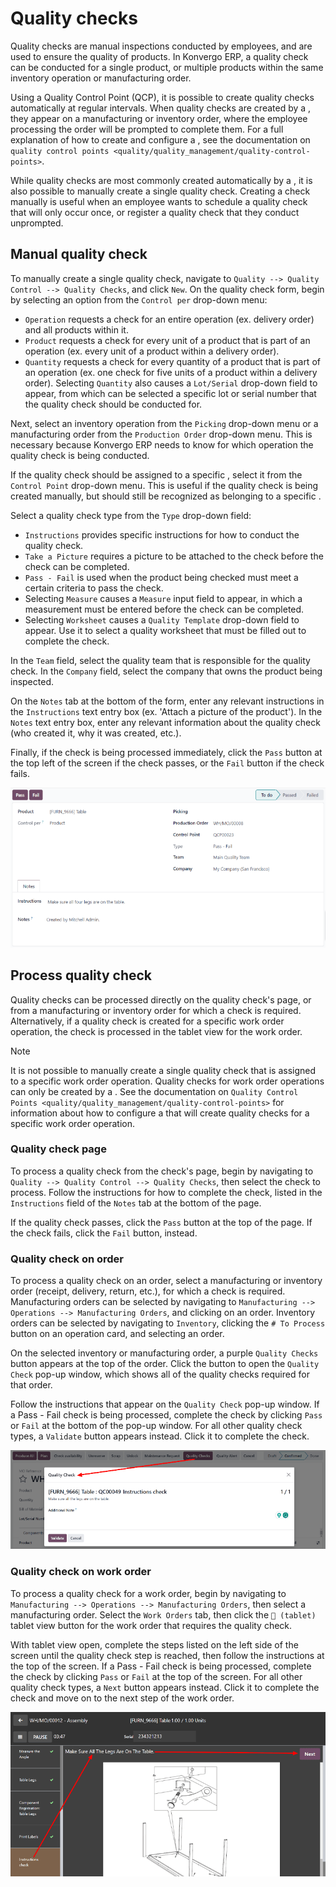 # Quality checks

Quality checks are manual inspections conducted by employees, and are
used to ensure the quality of products. In Konvergo ERP, a quality check can be
conducted for a single product, or multiple products within the same
inventory operation or manufacturing order.

Using a Quality Control Point (QCP), it is possible to create quality
checks automatically at regular intervals. When quality checks are
created by a , they appear on a manufacturing or inventory order, where
the employee processing the order will be prompted to complete them. For
a full explanation of how to create and configure a , see the
documentation on `quality
control points <quality/quality_management/quality-control-points>`.

While quality checks are most commonly created automatically by a , it
is also possible to manually create a single quality check. Creating a
check manually is useful when an employee wants to schedule a quality
check that will only occur once, or register a quality check that they
conduct unprompted.

## Manual quality check

To manually create a single quality check, navigate to
`Quality --> Quality Control
--> Quality Checks`, and click `New`. On the quality check form, begin
by selecting an option from the `Control per` drop-down menu:

- `Operation` requests a check for an entire operation (ex. delivery
  order) and all products within it.
- `Product` requests a check for every unit of a product that is part of
  an operation (ex. every unit of a product within a delivery order).
- `Quantity` requests a check for every quantity of a product that is
  part of an operation (ex. one check for five units of a product within
  a delivery order). Selecting `Quantity` also causes a `Lot/Serial`
  drop-down field to appear, from which can be selected a specific lot
  or serial number that the quality check should be conducted for.

Next, select an inventory operation from the `Picking` drop-down menu or
a manufacturing order from the `Production Order` drop-down menu. This
is necessary because Konvergo ERP needs to know for which operation the quality
check is being conducted.

If the quality check should be assigned to a specific , select it from
the `Control
Point` drop-down menu. This is useful if the quality check is being
created manually, but should still be recognized as belonging to a
specific .

Select a quality check type from the `Type` drop-down field:

- `Instructions` provides specific instructions for how to conduct the
  quality check.
- `Take a Picture` requires a picture to be attached to the check before
  the check can be completed.
- `Pass - Fail` is used when the product being checked must meet a
  certain criteria to pass the check.
- Selecting `Measure` causes a `Measure` input field to appear, in which
  a measurement must be entered before the check can be completed.
- Selecting `Worksheet` causes a `Quality Template` drop-down field to
  appear. Use it to select a quality worksheet that must be filled out
  to complete the check.

In the `Team` field, select the quality team that is responsible for the
quality check. In the `Company` field, select the company that owns the
product being inspected.

On the `Notes` tab at the bottom of the form, enter any relevant
instructions in the `Instructions` text entry box (ex. 'Attach a picture
of the product'). In the `Notes` text entry box, enter any relevant
information about the quality check (who created it, why it was created,
etc.).

Finally, if the check is being processed immediately, click the `Pass`
button at the top left of the screen if the check passes, or the `Fail`
button if the check fails.

<img src="quality_checks/quality-check-form.png" class="align-center"
alt="A quality check form filled out for a Pass - Fail check." />

## Process quality check

Quality checks can be processed directly on the quality check's page, or
from a manufacturing or inventory order for which a check is required.
Alternatively, if a quality check is created for a specific work order
operation, the check is processed in the tablet view for the work order.

> [!NOTE]
> It is not possible to manually create a single quality check that is
> assigned to a specific work order operation. Quality checks for work
> order operations can only be created by a . See the documentation on
> `Quality Control Points
> <quality/quality_management/quality-control-points>` for information
> about how to configure a that will create quality checks for a
> specific work order operation.

### Quality check page

To process a quality check from the check's page, begin by navigating to
`Quality -->
Quality Control --> Quality Checks`, then select the check to process.
Follow the instructions for how to complete the check, listed in the
`Instructions` field of the `Notes` tab at the bottom of the page.

If the quality check passes, click the `Pass` button at the top of the
page. If the check fails, click the `Fail` button, instead.

### Quality check on order

To process a quality check on an order, select a manufacturing or
inventory order (receipt, delivery, return, etc.), for which a check is
required. Manufacturing orders can be selected by navigating to
`Manufacturing --> Operations --> Manufacturing Orders`, and clicking on
an order. Inventory orders can be selected by navigating to `Inventory`,
clicking the `# To Process` button on an operation card, and selecting
an order.

On the selected inventory or manufacturing order, a purple
`Quality Checks` button appears at the top of the order. Click the
button to open the `Quality Check` pop-up window, which shows all of the
quality checks required for that order.

Follow the instructions that appear on the `Quality Check` pop-up
window. If a Pass - Fail check is being processed, complete the check by
clicking `Pass` or `Fail` at the bottom of the pop-up window. For all
other quality check types, a `Validate` button appears instead. Click it
to complete the check.

<img src="quality_checks/quality-check-pop-up.png" class="align-center"
alt="The &quot;Quality Check&quot; pop-up window on a manufacturing order." />

### Quality check on work order

To process a quality check for a work order, begin by navigating to
`Manufacturing
--> Operations --> Manufacturing Orders`, then select a manufacturing
order. Select the `Work Orders` tab, then click the `📱 (tablet)` tablet
view button for the work order that requires the quality check.

With tablet view open, complete the steps listed on the left side of the
screen until the quality check step is reached, then follow the
instructions at the top of the screen. If a Pass - Fail check is being
processed, complete the check by clicking `Pass` or `Fail` at the top of
the screen. For all other quality check types, a `Next` button appears
instead. Click it to complete the check and move on to the next step of
the work order.

<img src="quality_checks/work-order-check.png" class="align-center"
alt="A quality check for a work order." />
